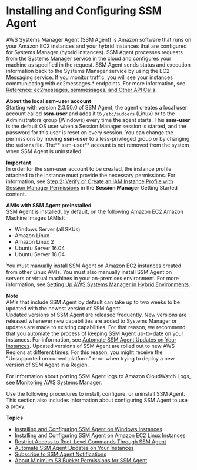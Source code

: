 # Installing and Configuring SSM Agent<a name="ssm-agent"></a>

AWS Systems Manager Agent \(SSM Agent\) is Amazon software that runs on your Amazon EC2 instances and your hybrid instances that are configured for Systems Manager \(hybrid instances\)\. SSM Agent processes requests from the Systems Manager service in the cloud and configures your machine as specified in the request\. SSM Agent sends status and execution information back to the Systems Manager service by using the EC2 Messaging service\. If you monitor traffic, you will see your instances communicating with ec2messages\.\* endpoints\. For more information, see [Reference: ec2messages, ssmmessages, and Other API Calls](systems-manager-setting-up-messageAPIs.md)\.

**About the local ssm\-user account**  
Starting with version 2\.3\.50\.0 of SSM Agent, the agent creates a local user account called **ssm\-user** and adds it to `/etc/sudoers` \(Linux\) or to the Administrators group \(Windows\) every time the agent starts\. This **ssm\-user** is the default OS user when a Session Manager session is started, and the password for this user is reset on every session\. You can change the permissions by moving **ssm\-user** to a less\-privileged group or by changing the `sudoers` file\. The** ssm\-user** account is not removed from the system when SSM Agent is uninstalled\.

**Important**  
In order for the ssm\-user account to be created, the instance profile attached to the instance must provide the necessary permissions\. For information, see [Step 2: Verify or Create an IAM Instance Profile with Session Manager Permissions](session-manager-getting-started-instance-profile.md) in the **Session Manager** Getting Started content\.

**AMIs with SSM Agent preinstalled**  
SSM Agent is installed, by default, on the following Amazon EC2 Amazon Machine Images \(AMIs\):
+ Windows Server \(all SKUs\)
+ Amazon Linux
+ Amazon Linux 2
+ Ubuntu Server 16\.04
+ Ubuntu Server 18\.04

You must manually install SSM Agent on Amazon EC2 instances created from other Linux AMIs\. You must also manually install SSM Agent on servers or virtual machines in your on\-premises environment\. For more information, see [Setting Up AWS Systems Manager in Hybrid Environments](systems-manager-managedinstances.md)\.

**Note**  
AMIs that include SSM Agent by default can take up to two weeks to be updated with the newest version of SSM Agent\.  
Updated versions of SSM Agent are released frequently\. New versions are released whenever new capabilities are added to Systems Manager or updates are made to existing capabilities\. For that reason, we recommend that you automate the process of keeping SSM Agent up\-to\-date on your instances\. For information, see [Automate SSM Agent Updates on Your Instances](ssm-agent-automatic-updates.md)\.
Updated versions of SSM Agent are rolled out to new AWS Regions at different times\. For this reason, you might receive the "Unsupported on current platform" error when trying to deploy a new version of SSM Agent in a Region\.

 For information about porting SSM Agent logs to Amazon CloudWatch Logs, see [Monitoring AWS Systems Manager](monitoring.md)\.

Use the following procedures to install, configure, or uninstall SSM Agent\. This section also includes information about configuring SSM Agent to use a proxy\.

**Topics**
+ [Installing and Configuring SSM Agent on Windows Instances](sysman-install-ssm-win.md)
+ [Installing and Configuring SSM Agent on Amazon EC2 Linux Instances](sysman-install-ssm-agent.md)
+ [Restrict Access to Root\-Level Commands Through SSM Agent](ssm-agent-restrict-root-level-commands.md)
+ [Automate SSM Agent Updates on Your Instances](ssm-agent-automatic-updates.md)
+ [Subscribe to SSM Agent Notifications](ssm-agent-subscribe-notifications.md)
+ [About Minimum S3 Bucket Permissions for SSM Agent](ssm-agent-minimum-s3-permissions.md)